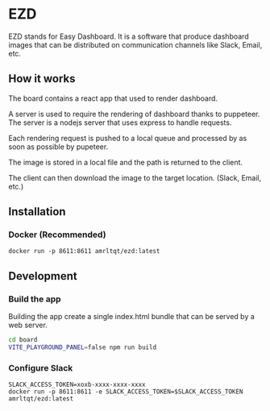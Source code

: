 # EZD

EZD stands for Easy Dashboard. It is a software that produce dashboard images that can be distributed on communication channels like Slack, Email, etc.

## How it works

The board contains a react app that used to render dashboard.

A server is used to require the rendering of dashboard thanks to puppeteer. The server is a nodejs server that uses express to handle requests.

Each rendering request is pushed to a local queue and processed by as soon as possible by pupeteer.

The image is stored in a local file and the path is returned to the client.

The client can then download the image to the target location. (Slack, Email, etc.)

## Installation

### Docker (Recommended)

```shell
docker run -p 8611:8611 amrltqt/ezd:latest
```

## Development

### Build the app

Building the app create a single index.html bundle that can be served by a web server.

```bash
cd board
VITE_PLAYGROUND_PANEL=false npm run build
```

### Configure Slack

```shell
SLACK_ACCESS_TOKEN=xoxb-xxxx-xxxx-xxxx
docker run -p 8611:8611 -e SLACK_ACCESS_TOKEN=$SLACK_ACCESS_TOKEN amrltqt/ezd:latest
```

